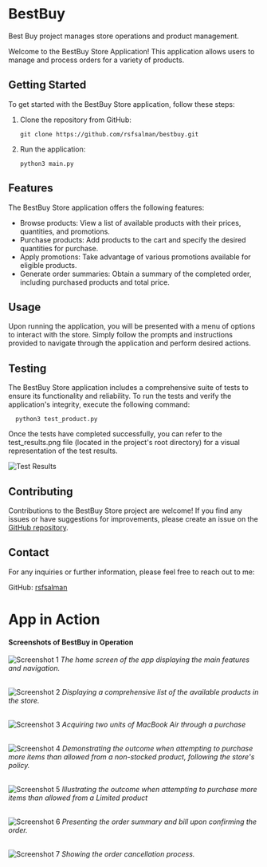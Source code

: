 # BestBuy
Best Buy project manages store operations and product management.

Welcome to the BestBuy Store Application! This application allows users to manage and process orders for a variety of products.

## Getting Started

To get started with the BestBuy Store application, follow these steps:

1. Clone the repository from GitHub:

   ```shell
   git clone https://github.com/rsfsalman/bestbuy.git
   ```

2. Run the application:

   ```shell
   python3 main.py
   ```
   
## Features

The BestBuy Store application offers the following features:

* Browse products: View a list of available products with their prices, quantities, and promotions.
* Purchase products: Add products to the cart and specify the desired quantities for purchase.
* Apply promotions: Take advantage of various promotions available for eligible products.
* Generate order summaries: Obtain a summary of the completed order, including purchased products and total price.

## Usage
Upon running the application, you will be presented with a menu of options to interact with the store. Simply follow the prompts and instructions provided to navigate through the application and perform desired actions.

## Testing
The BestBuy Store application includes a comprehensive suite of tests to ensure its functionality and reliability. To run the tests and verify the application's integrity, execute the following command:

 ```shell
   python3 test_product.py
   ```
Once the tests have completed successfully, you can refer to the test_results.png file (located in the project's root directory) for a visual representation of the test results.


![Test Results](test_results.png)

## Contributing
Contributions to the BestBuy Store project are welcome! If you find any issues or have suggestions for improvements, 
please create an issue on the [GitHub repository](https://github.com/rsfsalman/bestbuy/issues).

## Contact
For any inquiries or further information, please feel free to reach out to me:

GitHub: [rsfsalman](https://github.com/rsfsalman)

# App in Action
#### Screenshots of BestBuy in Operation

![Screenshot 1](run_1.png)
*The home screen of the app displaying the main features and navigation.*
<br>
<br>

![Screenshot 2](run_2.png)
*Displaying a comprehensive list of the available products in the store.*
<br>
<br>


![Screenshot 3](run_3.png)
*Acquiring two units of MacBook Air through a purchase*
<br>
<br>

![Screenshot 4](run_4.png)
*Demonstrating the outcome when attempting to purchase more items than allowed from a non-stocked product, following the
store's policy.*
<br>
<br>

![Screenshot 5](run_5.png)
*Illustrating the outcome when attempting to purchase more items than allowed from a Limited product*
<br>
<br>

![Screenshot 6](run_6.png)
*Presenting the order summary and bill upon confirming the order.*
<br>
<br>

![Screenshot 7](run_7.png)
*Showing the order cancellation process.*
